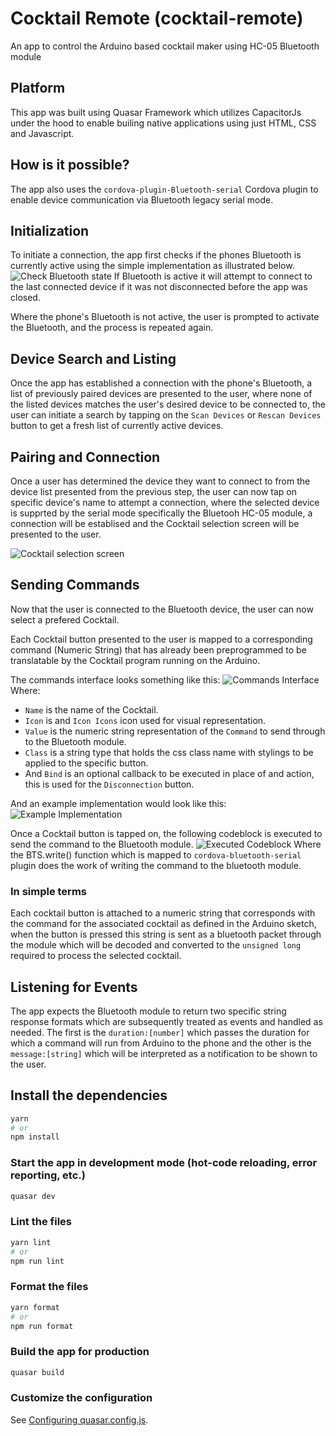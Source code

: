 # Cocktail Remote (cocktail-remote)

An app to control the Arduino based cocktail maker using HC-05 Bluetooth module

## Platform

This app was built using Quasar Framework which utilizes CapacitorJs under the hood to enable builing native applications using just HTML, CSS and Javascript.

## How is it possible?

The app also uses the `cordova-plugin-Bluetooth-serial` Cordova plugin to enable device communication via Bluetooth legacy serial mode.

## Initialization

To initiate a connection, the app first checks if the phones Bluetooth is currently active using the simple implementation as illustrated below.
![Check Bluetooth state](image.png)
If Bluetooth is active it will attempt to connect to the last connected device if it was not disconnected before the app was closed.

Where the phone's Bluetooth is not active, the user is prompted to activate the Bluetooth, and the process is repeated again.

## Device Search and Listing

Once the app has established a connection with the phone's Bluetooth, a list of previously paired devices are presented to the user, where none of the listed devices matches the user's desired device to be connected to, the user can initiate a search by tapping on the `Scan Devices` or `Rescan Devices` button to get a fresh list of currently active devices.

## Pairing and Connection

Once a user has determined the device they want to connect to from the device list presented from the previous step, the user can now tap on specific device's name to attempt a connection, where the selected device is supprted by the serial mode specifically the Bluetooh HC-05 module, a connection will be establised and the Cocktail selection screen will be presented to the user.

![Cocktail selection screen](image-1.png)

## Sending Commands

Now that the user is connected to the Bluetooth device, the user can now select a prefered Cocktail.

Each Cocktail button presented to the user is mapped to a corresponding command (Numeric String) that has already been preprogrammed to be translatable by the Cocktail program running on the Arduino.

The commands interface looks something like this:
![Commands Interface](image-2.png)
Where:

- `Name` is the name of the Cocktail.
- `Icon` is and `Icon Icons` icon used for visual representation.
- `Value` is the numeric string representation of the `Command` to send through to the Bluetooth module.
- `Class` is a string type that holds the css class name with stylings to be applied to the specific button.
- And `Bind` is an optional callback to be executed in place of and action, this is used for the `Disconnection` button.

And an example implementation would look like this:
![Example Implementation](image-3.png)

Once a Cocktail button is tapped on, the following codeblock is executed to send the command to the Bluetooth module.
![Executed Codeblock](image-4.png)
Where the BTS.write() function which is mapped to `cordova-bluetooth-serial` plugin does the work of writing the command to the bluetooth module.

### In simple terms

Each cocktail button is attached to a numeric string that corresponds with the command for the associated cocktail as defined in the Arduino sketch, when the button is pressed this string is sent as a bluetooth packet through the module which will be decoded and converted to the `unsigned long` required to process the selected cocktail. 

## Listening for Events

The app expects the Bluetooth module to return two specific string response formats which are subsequently treated as events and handled as needed.
The first is the `duration:[number]` which passes the duration for which a command will run from Arduino to the phone and the other is the `message:[string]` which will be interpreted as a notification to be shown to the user.

## Install the dependencies

```bash
yarn
# or
npm install
```

### Start the app in development mode (hot-code reloading, error reporting, etc.)

```bash
quasar dev
```

### Lint the files

```bash
yarn lint
# or
npm run lint
```

### Format the files

```bash
yarn format
# or
npm run format
```

### Build the app for production

```bash
quasar build
```

### Customize the configuration

See [Configuring quasar.config.js](https://v2.quasar.dev/quasar-cli-vite/quasar-config-js).
